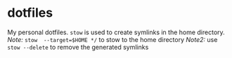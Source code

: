 # dotfiles

My personal dotfiles. `stow` is used to create symlinks in the home directory.
_Note:_ `stow  --target=$HOME */` to stow to the home directory
_Note2:_ use `stow --delete` to remove the generated symlinks
